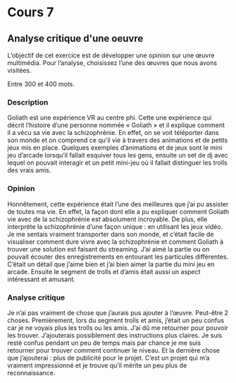 # Cours 7
## Analyse critique d'une oeuvre

L’objectif de cet exercice est de développer une opinion sur une œuvre multimédia. Pour l’analyse, choisissez l’une des œuvres que nous avons visitées. 

Entre 300 et 400 mots. 

### Description
Goliath est une expérience VR au centre phi. Cette une expérience qui décrit l’histoire d’une personne nommée « Goliath » et il explique comment il a vécu sa vie avec la schizophrénie. En effet, on se voit téléporter dans son monde et on comprend ce qu’il vie à travers des animations et de petits jeux mis en place. Quelques exemples d’animations et de jeux sont le mini jeu d’arcade lorsqu’il fallait esquiver tous les gens, ensuite un set de dj avec lequel on pouvait interagir et un petit mini-jeu où il fallait distinguer les trolls des vrais amis. 

### Opinion
Honnêtement, cette expérience était l’une des meilleures que j’ai pu assister de toutes ma vie. En effet, la façon dont elle a pu expliquer comment Goliath vie avec de la schizophrénie est absolument incroyable. De plus, elle interprète la schizophrénie d’une façon unique : en utilisant les jeux vidéo. Je me sentais vraiment transporter dans son monde, et c’était facile de visualiser comment dure vivre avec la schizophrénie et comment Goliath à trouver une solution est faisant du streaming. J’ai aimé la partie ou on pouvait écouter des enregistrements en entourant les particules différentes. C’était un détail que j’aime bien et j’ai bien aimer la partie du mini jeu en arcade. Ensuite le segment de trolls et d’amis était aussi un aspect intéressant et amusant. 

### Analyse critique
Je n’ai pas vraiment de chose que j’aurais pus ajouter à l’œuvre. Peut-être 2 choses. Premièrement, lors du segment trolls et amis, j’était un peu confus car je ne voyais plus les trolls ou les amis. J’ai dû me retourner pour pouvoir les trouver. J’ajouterais possiblement des instructions plus claires. Je suis resté confus pendant un peu de temps mais par chance je me suis retourner pour trouver comment continuer le niveau. Et la dernière chose que j’ajouterai : plus de publicité pour le projet. C’est un projet qui m’a vraiment impressionné et je trouve qu’il mérite un peu plus de reconnaissance. 
